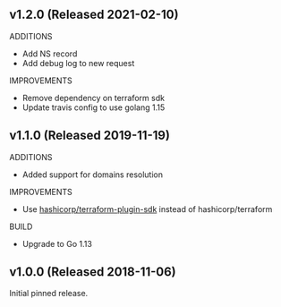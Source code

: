 ## v1.2.0 (Released 2021-02-10)

ADDITIONS

- Add NS record
- Add debug log to new request

IMPROVEMENTS

- Remove dependency on terraform sdk
- Update travis config to use golang 1.15

## v1.1.0 (Released 2019-11-19)

ADDITIONS

- Added support for domains resolution

IMPROVEMENTS

- Use [hashicorp/terraform-plugin-sdk](https://github.com/hashicorp/terraform-plugin-sdk) instead of hashicorp/terraform

BUILD

- Upgrade to Go 1.13

## v1.0.0 (Released 2018-11-06)

Initial pinned release.
